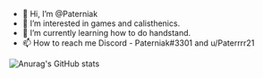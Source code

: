 - 👋 Hi, I’m @Paterniak
- 👀 I’m interested in games and calisthenics.
- 🌱 I’m currently learning how to do handstand.
- 📫 How to reach me Discord - Paterniak#3301 and u/Paterrrr21



![Anurag's GitHub stats](https://github-readme-stats.vercel.app/api?username=Paterniak&show_icons=true&theme=radical)


















<!---
Paterniak/Paterniak is a ✨ special ✨ repository because its `README.md` (this file) appears on your GitHub profile.
You can click the Preview link to take a look at your changes.
--->
